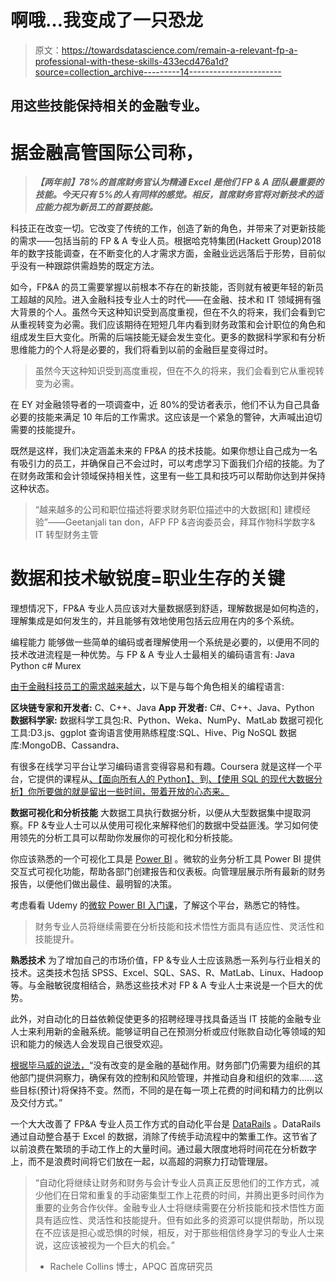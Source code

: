 # 啊哦…我变成了一只恐龙

> 原文：<https://towardsdatascience.com/remain-a-relevant-fp-a-professional-with-these-skills-433ecd476a1d?source=collection_archive---------14----------------------->

## 用这些技能保持相关的金融专业。

# 据金融高管国际公司称，

> ***【两年前】78%的首席财务官认为精通 Excel 是他们 FP & A 团队最重要的技能。今天只有 5%的人有同样的感觉。相反，首席财务官将对新技术的适应能力视为新员工的首要技能。***

科技正在改变一切。它改变了传统的工作，创造了新的角色，并带来了对更新技能的需求——包括当前的 FP & A 专业人员。根据哈克特集团(Hackett Group)2018 年的数字技能调查，在不断变化的人才需求方面，金融业远远落后于形势，目前似乎没有一种跟踪供需趋势的既定方法。

如今，FP&A 的员工需要掌握以前根本不存在的新技能，否则就有被更年轻的新员工超越的风险。进入金融科技专业人士的时代——在金融、技术和 IT 领域拥有强大背景的个人。虽然今天这种知识受到高度重视，但在不久的将来，我们会看到它从重视转变为必需。我们应该期待在短短几年内看到财务政策和会计职位的角色和组成发生巨大变化。所需的后端技能无疑会发生变化。更多的数据科学家和有分析思维能力的个人将是必要的，我们将看到以前的金融巨星变得过时。

> 虽然今天这种知识受到高度重视，但在不久的将来，我们会看到它从重视转变为必需。

在 EY 对金融领导者的一项调查中，近 80%的受访者表示，他们不认为自己具备必要的技能来满足 10 年后的工作需求。这应该是一个紧急的警钟，大声喊出迫切需要的技能提升。

既然是这样，我们决定涵盖未来的 FP&A 的技术技能。如果你想让自己成为一名有吸引力的员工，并确保自己不会过时，可以考虑学习下面我们介绍的技能。为了在财务政策和会计领域保持相关性，这里有一些工具和技巧可以帮助你达到并保持这种状态。

> “越来越多的公司和职位描述将要求财务职位描述中的大数据[和] 建模经验”——Geetanjali tan don，AFP FP &咨询委员会，拜耳作物科学数字& IT 转型财务主管

# 数据和技术敏锐度=职业生存的关键

理想情况下，FP&A 专业人员应该对大量数据感到舒适，理解数据是如何构造的，理解集成是如何发生的，并且能够有效地使用包括云应用在内的多个系统。

编程能力
能够做一些简单的编码或者理解使用一个系统是必要的，以便用不同的技术改进流程是一种优势。与 FP & A 专业人士最相关的编码语言有:
Java
Python
c#
Murex

[由于金融科技员工的需求越来越大](https://www.fpaweekly.com/post/a-sign-of-the-times-modern-roles-in-finance)，以下是与每个角色相关的编程语言:

**区块链专家和开发者:** C、C++、Java
**App 开发者:** C#、C++、Java、Python
**数据科学家:** 数据科学工具包:R、Python、Weka、NumPy、MatLab
数据可视化工具:D3.js、ggplot
查询语言使用熟练程度:SQL、Hive、Pig
NoSQL 数据库:MongoDB、Cassandra、

有很多在线学习平台让学习编码语言变得容易和有趣。Coursera 就是这样一个平台，它提供的课程从[、【面向所有人的 Python】、](https://www.coursera.org/specializations/python)到[、【使用 SQL 的现代大数据分析】你所要做的就是留出一些时间，带着开放的心态来。](https://www.coursera.org/specializations/cloudera-big-data-analysis-sql)

**数据可视化和分析技能** 大数据工具执行数据分析，以便从大型数据集中提取洞察。FP &专业人士可以从使用可视化来解释他们的数据中受益匪浅。学习如何使用领先的分析工具可以帮助你发展你的可视化和分析技能。

你应该熟悉的一个可视化工具是 [Power BI](https://powerbi.microsoft.com/en-us/) 。微软的业务分析工具 Power BI 提供交互式可视化功能，帮助各部门创建报告和仪表板。向管理层展示所有最新的财务报告，以便他们做出最佳、最明智的决策。

考虑看看 Udemy 的[微软 Power BI 入门课](https://www.udemy.com/powerbi-complete-introduction/)，了解这个平台，熟悉它的特性。

> 财务专业人员将继续需要在分析技能和技术悟性方面具有适应性、灵活性和技能提升。

**熟悉技术** 为了增加自己的市场价值，FP &专业人士应该熟悉一系列与行业相关的技术。这类技术包括 SPSS、Excel、SQL、SAS、R、MatLab、Linux、Hadoop 等。与金融敏锐度相结合，熟悉这些技术对 FP & A 专业人士来说是一个巨大的优势。

此外，对自动化的日益依赖促使更多的招聘经理寻找具备适当 IT 技能的金融专业人士来利用新的金融系统。能够证明自己在预测分析或应付账款自动化等领域的知识和能力的候选人会发现自己很受欢迎。

[根据毕马威的说法，](https://home.kpmg/content/dam/kpmg/pdf/2016/07/finance-of-the-future.pdf)“没有改变的是金融的基础作用。财务部门仍需要为组织的其他部门提供洞察力，确保有效的控制和风险管理，并推动自身和组织的效率……这些目标(预计)将保持不变。然而，不同的是在每一项上花费的时间和精力的比例以及交付方式。”

一个大大改善了 FP&A 专业人员工作方式的自动化平台是 [DataRails](https://www.datarails.com/) 。DataRails 通过自动整合基于 Excel 的数据，消除了传统手动流程中的繁重工作。这节省了以前浪费在繁琐的手动工作上的大量时间。通过最大限度地将时间花在分析数字上，而不是浪费时间将它们放在一起，以高超的洞察力打动管理层。

> “自动化将继续让财务和财务与会计专业人员真正反思他们的工作方式，减少他们在日常和重复的手动密集型工作上花费的时间，并腾出更多时间作为重要的业务合作伙伴。金融专业人士将继续需要在分析技能和技术悟性方面具有适应性、灵活性和技能提升。但有如此多的资源可以提供帮助，所以现在不应该是担心或恐惧的时候，相反，对于那些相信终身学习的专业人士来说，这应该被视为一个巨大的机会。”
> - Rachele Collins 博士，APQC 首席研究员